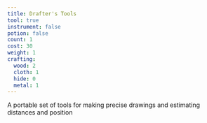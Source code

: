 ```yaml
---
title: Drafter's Tools
tool: true
instrument: false
potion: false
count: 1
cost: 30
weight: 1
crafting:
  wood: 2
  cloth: 1
  hide: 0
  metal: 1
---
```


A portable set of tools for making precise drawings and estimating distances and position
